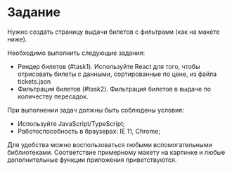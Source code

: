# Задание

Нужно создать страницу выдачи билетов с фильтрами (как на макете ниже).

Необходимо выполнить следующие задания:

- Рендер билетов (#task1). Используйте React для того, чтобы отрисовать билеты с данными, сортированные по цене, из файла tickets.json
- Фильтрация билетов (#task2). Фильтрация билетов в выдаче по количеству пересадок.

При выполнении задач должны быть соблюдены условия:

- Используйте JavaScript/TypeScript;
- Работоспособность в браузерах: IE 11, Chrome;

Для удобства можно воспользоваться любыми вспомогательными библиотеками. Соответствие примерному макету на картинке и любые дополнительные функции приложения приветствуются.
